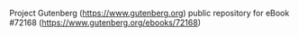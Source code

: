 Project Gutenberg (https://www.gutenberg.org) public repository
for eBook #72168 (https://www.gutenberg.org/ebooks/72168)
